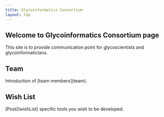 ```yaml
---
title: Glycoinformatics Consortium
layout: top
---
```


<h2>Welcome to Glycoinformatics Consortium page</h2>

This site is to provide communication point for glycoscientists and glycoinformaticians.

<h2>Team</h2>
Introduction of [team members](team).

<h2>Wish List</h2>
[Post](wishList) specific tools you wish to be developed.
